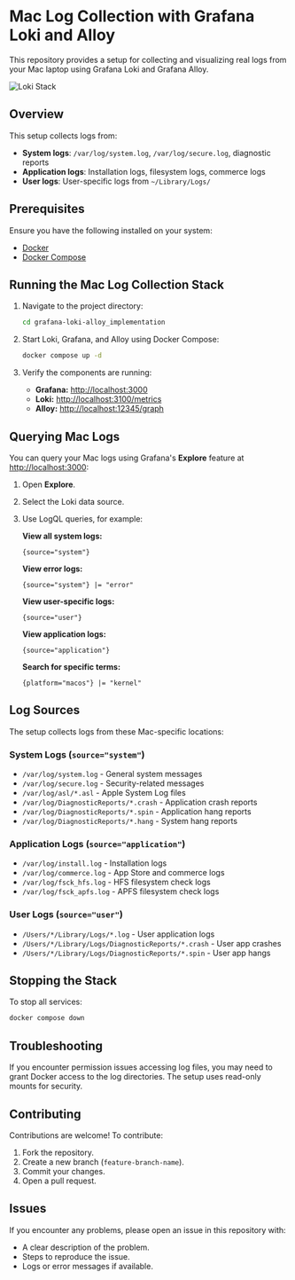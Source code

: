 # Mac Log Collection with Grafana Loki and Alloy

This repository provides a setup for collecting and visualizing real logs from your Mac laptop using Grafana Loki and Grafana Alloy.

![Loki Stack](https://grafana.com/media/docs/loki/getting-started-loki-stack-3.png)

## Overview

This setup collects logs from:
- **System logs**: `/var/log/system.log`, `/var/log/secure.log`, diagnostic reports
- **Application logs**: Installation logs, filesystem logs, commerce logs
- **User logs**: User-specific logs from `~/Library/Logs/`

## Prerequisites
Ensure you have the following installed on your system:
- [Docker](https://docs.docker.com/get-docker/)
- [Docker Compose](https://docs.docker.com/compose/install/)

## Running the Mac Log Collection Stack

1. Navigate to the project directory:
   ```sh
   cd grafana-loki-alloy_implementation
   ```

2. Start Loki, Grafana, and Alloy using Docker Compose:
   ```sh
   docker compose up -d
   ```

3. Verify the components are running:
   - **Grafana:** [http://localhost:3000](http://localhost:3000)
   - **Loki:** [http://localhost:3100/metrics](http://localhost:3100/metrics)
   - **Alloy:** [http://localhost:12345/graph](http://localhost:12345/graph)

## Querying Mac Logs

You can query your Mac logs using Grafana's **Explore** feature at [http://localhost:3000](http://localhost:3000):

1. Open **Explore**.
2. Select the Loki data source.
3. Use LogQL queries, for example:

   **View all system logs:**
   ```logql
   {source="system"}
   ```

   **View error logs:**
   ```logql
   {source="system"} |= "error"
   ```

   **View user-specific logs:**
   ```logql
   {source="user"}
   ```

   **View application logs:**
   ```logql
   {source="application"}
   ```

   **Search for specific terms:**
   ```logql
   {platform="macos"} |= "kernel"
   ```

## Log Sources

The setup collects logs from these Mac-specific locations:

### System Logs (`source="system"`)
- `/var/log/system.log` - General system messages
- `/var/log/secure.log` - Security-related messages
- `/var/log/asl/*.asl` - Apple System Log files
- `/var/log/DiagnosticReports/*.crash` - Application crash reports
- `/var/log/DiagnosticReports/*.spin` - Application hang reports
- `/var/log/DiagnosticReports/*.hang` - System hang reports

### Application Logs (`source="application"`)
- `/var/log/install.log` - Installation logs
- `/var/log/commerce.log` - App Store and commerce logs
- `/var/log/fsck_hfs.log` - HFS filesystem check logs
- `/var/log/fsck_apfs.log` - APFS filesystem check logs

### User Logs (`source="user"`)
- `/Users/*/Library/Logs/*.log` - User application logs
- `/Users/*/Library/Logs/DiagnosticReports/*.crash` - User app crashes
- `/Users/*/Library/Logs/DiagnosticReports/*.spin` - User app hangs

## Stopping the Stack

To stop all services:
```sh
docker compose down
```

## Troubleshooting

If you encounter permission issues accessing log files, you may need to grant Docker access to the log directories. The setup uses read-only mounts for security.

## Contributing

Contributions are welcome! To contribute:
1. Fork the repository.
2. Create a new branch (`feature-branch-name`).
3. Commit your changes.
4. Open a pull request.

## Issues

If you encounter any problems, please open an issue in this repository with:
- A clear description of the problem.
- Steps to reproduce the issue.
- Logs or error messages if available.


